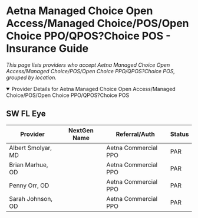 # Aetna Managed Choice Open Access/Managed Choice/POS/Open Choice PPO/QPOS?Choice POS - Insurance Guide

*This page lists providers who accept Aetna Managed Choice Open Access/Managed Choice/POS/Open Choice PPO/QPOS?Choice POS, grouped by location.*

<details open><summary>Provider Details for Aetna Managed Choice Open Access/Managed Choice/POS/Open Choice PPO/QPOS?Choice POS</summary>

## SW FL Eye

| Provider | NextGen Name | Referral/Auth | Status |
|----------|-------------|--------------|--------|
| Albert Smolyar, MD |  | Aetna Commercial PPO | PAR |
| Brian Marhue, OD |  | Aetna Commercial PPO | PAR |
| Penny Orr, OD |  | Aetna Commercial PPO | PAR |
| Sarah Johnson, OD |  | Aetna Commercial PPO | PAR |

</details>

